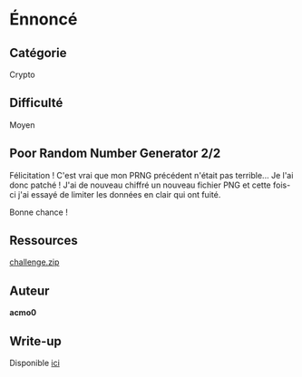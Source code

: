 # Énnoncé
## Catégorie
Crypto
## Difficulté
Moyen
## Poor Random Number Generator 2/2

Félicitation ! C'est vrai que mon PRNG précédent n'était pas terrible... Je l'ai donc patché ! J'ai de nouveau chiffré un nouveau fichier PNG et cette fois-ci j'ai essayé de limiter les données en clair qui ont fuité.

Bonne chance !

## Ressources

[challenge.zip](challenge.zip)

## Auteur
**acmo0**

## Write-up
Disponible [ici](https://acmo0.github.io/404CTF-poor-random-number-generator-2/)